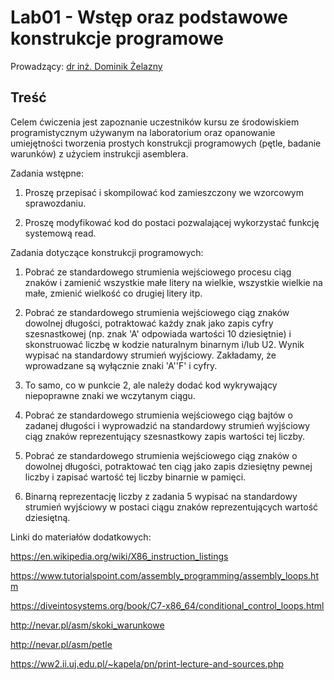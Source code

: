 # Lab01 - Wstęp oraz podstawowe konstrukcje programowe

Prowadzący: [dr inż. Dominik Żelazny](https://wit.pwr.edu.pl/wydzial/struktura-organizacyjna/pracownicy/dominik-zelazny)

## Treść

Celem ćwiczenia jest zapoznanie uczestników kursu ze środowiskiem programistycznym używanym na laboratorium oraz opanowanie umiejętności tworzenia prostych konstrukcji programowych (pętle, badanie warunków) z użyciem instrukcji asemblera.



Zadania wstępne:

1. Proszę przepisać i skompilować kod zamieszczony we wzorcowym sprawozdaniu.

2. Proszę modyfikować kod do postaci pozwalającej wykorzystać funkcję systemową read.



Zadania dotyczące konstrukcji programowych:

1. Pobrać ze standardowego strumienia wejściowego procesu ciąg znaków i zamienić wszystkie małe litery na wielkie, wszystkie wielkie na małe, zmienić wielkość co drugiej litery itp.

2. Pobrać ze standardowego strumienia wejściowego ciąg znaków dowolnej długości, potraktować każdy znak jako zapis cyfry szesnastkowej (np. znak 'A' odpowiada wartości 10 dziesiętnie) i skonstruować liczbę w kodzie naturalnym binarnym i/lub U2. Wynik wypisać na standardowy strumień wyjściowy. Zakładamy, że wprowadzane są wyłącznie znaki 'A'­'F' i cyfry.

3. To samo, co w punkcie 2, ale należy dodać kod wykrywający niepoprawne znaki we wczytanym ciągu.

4. Pobrać ze standardowego strumienia wejściowego ciąg bajtów o zadanej długości i wyprowadzić na standardowy strumień wyjściowy ciąg znaków reprezentujący szesnastkowy zapis wartości tej liczby.

5. Pobrać ze standardowego strumienia wejściowego ciąg znaków o dowolnej długości, potraktować ten ciąg jako zapis dziesiętny pewnej liczby i zapisać wartość tej liczby binarnie w pamięci.

6. Binarną reprezentację liczby z zadania 5 wypisać na standardowy strumień wyjściowy w postaci ciągu znaków reprezentujących wartość dziesiętną.



Linki do materiałów dodatkowych:

https://en.wikipedia.org/wiki/X86_instruction_listings

https://www.tutorialspoint.com/assembly_programming/assembly_loops.htm

https://diveintosystems.org/book/C7-x86_64/conditional_control_loops.html

http://nevar.pl/asm/skoki_warunkowe

http://nevar.pl/asm/petle

https://ww2.ii.uj.edu.pl/~kapela/pn/print-lecture-and-sources.php

